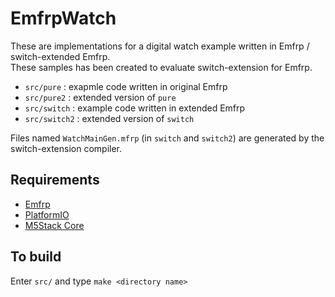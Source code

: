 # EmfrpWatch
These are implementations for a digital watch example written in Emfrp / switch-extended Emfrp.  
These samples has been created to evaluate switch-extension for Emfrp.

* `src/pure` : exapmle code written in original Emfrp
* `src/pure2` : extended version of `pure`
* `src/switch` : example code written in extended Emfrp
* `src/switch2` : extended version of `switch`

Files named `WatchMainGen.mfrp` (in `switch` and `switch2`) are generated by the switch-extension compiler.

## Requirements
* [Emfrp](https://github.com/psg-titech/emfrp)
* [PlatformIO](https://platformio.org)
* [M5Stack Core](http://www.m5stack.com/)

## To build
Enter `src/` and type `make <directory name>`
